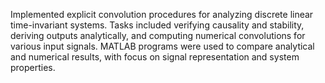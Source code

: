 Implemented explicit convolution procedures for analyzing discrete linear time-invariant systems. Tasks included verifying causality and stability, deriving outputs analytically, and computing numerical convolutions for various input signals. MATLAB programs were used to compare analytical and numerical results, with focus on signal representation and system properties.
